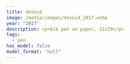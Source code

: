 ```yaml
---
title: deVoid
image: /media/images/devoid_2017.webp
year: "2017"
description: <p>blk pen on paper, 21x29</p>
tags:
  - pen
has_model: false
model_format: "null"
---
```

